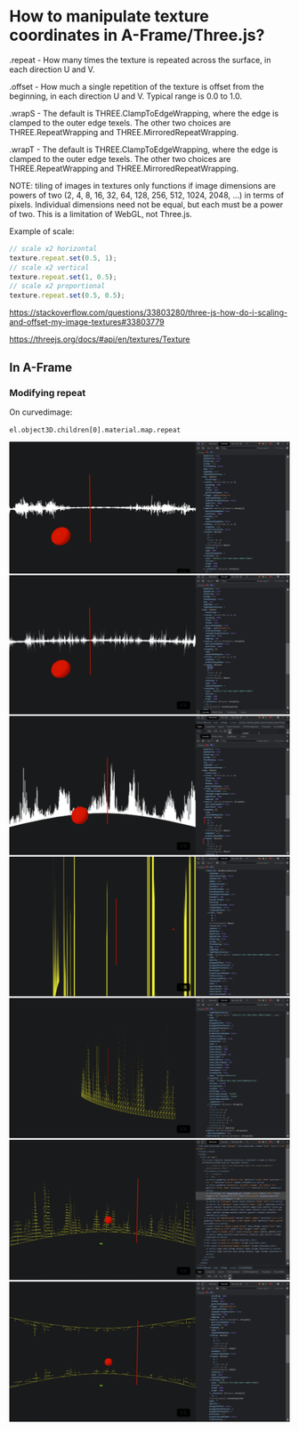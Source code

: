 # How to manipulate texture coordinates in A-Frame/Three.js?


.repeat - How many times the texture is repeated across the surface, in each direction U and V.

.offset - How much a single repetition of the texture is offset from the beginning, in each direction U and V. Typical range is 0.0 to 1.0.

.wrapS - The default is THREE.ClampToEdgeWrapping, where the edge is clamped to the outer edge texels. The other two choices are THREE.RepeatWrapping and THREE.MirroredRepeatWrapping.

.wrapT - The default is THREE.ClampToEdgeWrapping, where the edge is clamped to the outer edge texels. The other two choices are THREE.RepeatWrapping and THREE.MirroredRepeatWrapping.

NOTE: tiling of images in textures only functions if image dimensions are powers of two (2, 4, 8, 16, 32, 64, 128, 256, 512, 1024, 2048, ...) in terms of pixels. Individual dimensions need not be equal, but each must be a power of two. This is a limitation of WebGL, not Three.js.

Example of scale:

```js
// scale x2 horizontal
texture.repeat.set(0.5, 1);
// scale x2 vertical
texture.repeat.set(1, 0.5);
// scale x2 proportional
texture.repeat.set(0.5, 0.5);
```

https://stackoverflow.com/questions/33803280/three-js-how-do-i-scaling-and-offset-my-image-textures#33803779

https://threejs.org/docs/#api/en/textures/Texture

## In A-Frame

### Modifying repeat

On curvedimage:

`el.object3D.children[0].material.map.repeat`

![](2022-02-27-21-39-39.png)
![](2022-02-27-21-40-55.png)
![](2022-02-27-21-43-42.png)
![](2022-02-27-21-49-03.png)
![](2022-02-27-21-50-18.png)
![](2022-02-27-21-51-21.png)
![](2022-02-27-21-51-53.png)
